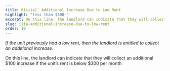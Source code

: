 ```yaml
---
title: 6(iiia). Additional Increase Due to Low Rent
highlight: "less than $300-"
excerpt: On this line, the landlord can indicate that they will collect an additional
slug: iiia-additional-increase-due-to-low-rent
order: 10
---
```


_If the unit previously had a low rent, then the landlord is entitled to collect an additional increase._

On this line, the landlord can indicate that they will collect an additional $100 increase if the unit’s rent is below $300 per month
